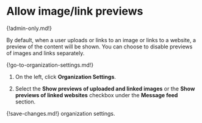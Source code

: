 # Allow image/link previews

{!admin-only.md!}

By default, when a user uploads or links to an image or links to a website, a
preview of the content will be shown. You can choose to disable previews of
images and links separately.

{!go-to-organization-settings.md!}

1. On the left, click **Organization Settings**.

2. Select the **Show previews of uploaded and linked images** or the
**Show previews of linked websites** checkbox under the **Message feed**
section.

{!save-changes.md!} organization settings.
